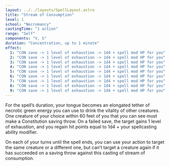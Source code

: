 ```yaml
---
layout: ../../layouts/SpellLayout.astro
title: "Stream of Consumption"
level: 1
school: "Necromancy"
castingTime: "1 action"
range: "Self"
components: "V, S"
duration: "Concentration, up to 1 minute"
effect:
  1: "CON save -> 1 level of exhaustion -> 1d4 + spell mod HP for you"
  2: "CON save -> 1 level of exhaustion -> 1d4 + spell mod HP for you"
  3: "CON save -> 1 level of exhaustion -> 1d4 + spell mod HP for you"
  4: "CON save -> 1 level of exhaustion -> 1d4 + spell mod HP for you"
  5: "CON save -> 1 level of exhaustion -> 1d4 + spell mod HP for you"
  6: "CON save -> 1 level of exhaustion -> 1d4 + spell mod HP for you"
  7: "CON save -> 1 level of exhaustion -> 1d4 + spell mod HP for you"
  8: "CON save -> 1 level of exhaustion -> 1d4 + spell mod HP for you"
  9: "CON save -> 1 level of exhaustion -> 1d4 + spell mod HP for you"
---
```


For the spell’s duration, your tongue becomes an elongated tether of necrotic green energy you can use to drink the vitality of other creatures. One creature of your choice within 60 feet of you that you can see must make a Constitution saving throw. On a failed save, the target gains 1 level of exhaustion, and you regain hit points equal to 1d4 + your spellcasting ability modifier.

On each of your turns until the spell ends, you can use your action to target the same creature or a different one, but can’t target a creature again if it has succeeded on a saving throw against this casting of stream of consumption.
